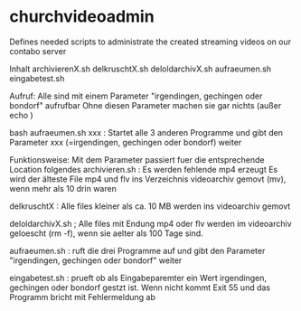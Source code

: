 # churchvideoadmin
Defines needed scripts to administrate the created streaming videos on our contabo server

Inhalt
archivierenX.sh
delkruschtX.sh
deloldarchivX.sh
aufraeumen.sh
eingabetest.sh

Aufruf:
Alle sind mit einem Parameter "irgendingen,  gechingen oder bondorf" aufrufbar 
Ohne diesen Parameter machen sie gar nichts (außer echo )

bash aufraeumen.sh xxx  :
Startet alle 3 anderen Programme und gibt den Parameter xxx (=irgendingen,  gechingen oder bondorf) weiter

Funktionsweise:
Mit dem Parameter passiert fuer die entsprechende Location folgendes
archivieren.sh :
Es werden fehlende mp4 erzeugt
Es wird der älteste File mp4 und flv ins Verzeichnis videoarchiv gemovt (mv), wenn mehr als 10 drin waren

delkruschtX  :
Alle files kleiner als ca. 10 MB werden ins videoarchiv gemovt 

deloldarchivX.sh ;
Alle files mit Endung mp4 oder flv werden im videoarchiv geloescht (rm -f),  wenn sie aelter als 100 Tage sind.

aufraeumen.sh :
ruft die drei Programme auf und gibt den Parameter "irgendingen,  gechingen oder bondorf" weiter

eingabetest.sh :
prueft ob als Eingabeparemter ein Wert irgendingen,  gechingen oder bondorf gestzt ist. Wenn nicht kommt Exit 55 und das Programm bricht mit Fehlermeldung ab 

